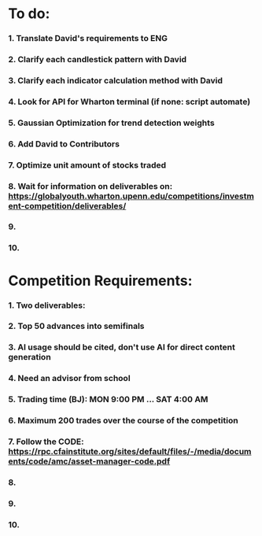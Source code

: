 # To do:
### 1. Translate David's requirements to ENG
### 2. Clarify each candlestick pattern with David
### 3. Clarify each indicator calculation method with David
### 4. Look for API for Wharton terminal (if none: script automate)
### 5. Gaussian Optimization for trend detection weights
### 6. Add David to Contributors
### 7. Optimize unit amount of stocks traded
### 8. Wait for information on deliverables on: https://globalyouth.wharton.upenn.edu/competitions/investment-competition/deliverables/
### 9.
### 10.




# Competition Requirements:
### 1. Two deliverables: 
### 2. Top 50 advances into semifinals
### 3. AI usage should be cited, don't use AI for direct content generation
### 4. Need an advisor from school
### 5. Trading time (BJ): MON 9:00 PM ... SAT 4:00 AM
### 6. Maximum 200 trades over the course of the competition
### 7. Follow the CODE: https://rpc.cfainstitute.org/sites/default/files/-/media/documents/code/amc/asset-manager-code.pdf
### 8.
### 9.
### 10.
